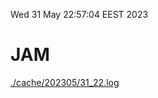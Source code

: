 Wed 31 May 22:57:04 EEST 2023
# JAM
<a href='./cache/202305/31_22.log'>./cache/202305/31_22.log</a>
